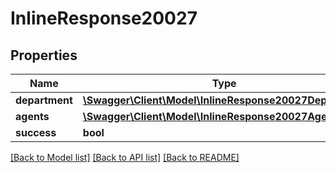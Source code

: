 # InlineResponse20027

## Properties
Name | Type | Description | Notes
------------ | ------------- | ------------- | -------------
**department** | [**\Swagger\Client\Model\InlineResponse20027Department**](InlineResponse20027Department.md) |  | [optional] 
**agents** | [**\Swagger\Client\Model\InlineResponse20027Agents[]**](InlineResponse20027Agents.md) |  | [optional] 
**success** | **bool** |  | [optional] 

[[Back to Model list]](../../README.md#documentation-for-models) [[Back to API list]](../../README.md#documentation-for-api-endpoints) [[Back to README]](../../README.md)

